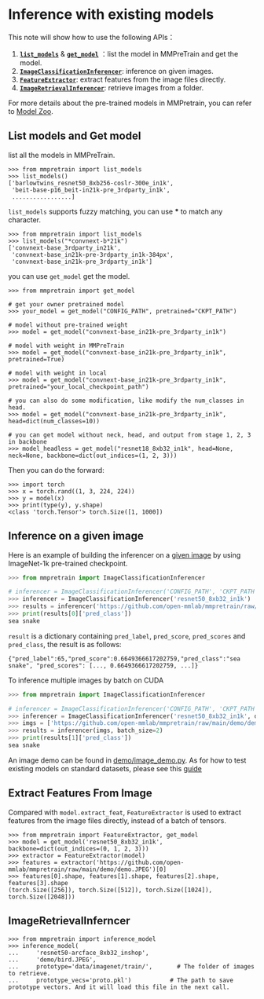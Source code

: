 # Inference with existing models

This note will show how to use the following APIs：

1. [**`list_models`**](mmpretrain.apis.list_models) & [**`get_model`**](<(mmpretrain.apis.get_model)>) ：list the model in MMPreTrain and get the model.
2. [**`ImageClassificationInferencer`**](mmpretrain.apis.ImageClassificationInferencer): inference on given images.
3. [**`FeatureExtractor`**](mmpretrain.apis.FeatureExtractor): extract features from the image files directly.
4. [**`ImageRetrievalInferencer`**](mmpretrain.apis.ImageRetrievalInferencer): retrieve images from a folder.

For more details about the pre-trained models in MMPretrain, you can refer to [Model Zoo](../modelzoo_statistics.md).

## List models and Get model

list all the models in MMPreTrain.

```
>>> from mmpretrain import list_models
>>> list_models()
['barlowtwins_resnet50_8xb256-coslr-300e_in1k',
 'beit-base-p16_beit-in21k-pre_3rdparty_in1k',
 .................]
```

`list_models` supports fuzzy matching, you can use **\*** to match any character.

```
>>> from mmpretrain import list_models
>>> list_models("*convnext-b*21k")
['convnext-base_3rdparty_in21k',
 'convnext-base_in21k-pre-3rdparty_in1k-384px',
 'convnext-base_in21k-pre_3rdparty_in1k']
```

you can use `get_model` get the model.

```
>>> from mmpretrain import get_model

# get your owner pretrained model
>>> your_model = get_model("CONFIG_PATH", pretrained="CKPT_PATH")

# model without pre-trained weight
>>> model = get_model("convnext-base_in21k-pre_3rdparty_in1k")

# model with weight in MMPreTrain
>>> model = get_model("convnext-base_in21k-pre_3rdparty_in1k", pretrained=True)

# model with weight in local
>>> model = get_model("convnext-base_in21k-pre_3rdparty_in1k", pretrained="your_local_checkpoint_path")

# you can also do some modification, like modify the num_classes in head.
>>> model = get_model("convnext-base_in21k-pre_3rdparty_in1k", head=dict(num_classes=10))

# you can get model without neck, head, and output from stage 1, 2, 3 in backbone
>>> model_headless = get_model("resnet18_8xb32_in1k", head=None, neck=None, backbone=dict(out_indices=(1, 2, 3)))
```

Then you can do the forward:

```
>>> import torch
>>> x = torch.rand((1, 3, 224, 224))
>>> y = model(x)
>>> print(type(y), y.shape)
<class 'torch.Tensor'> torch.Size([1, 1000])
```

## Inference on a given image

Here is an example of building the inferencer on a [given image](https://github.com/open-mmlab/mmpretrain/raw/main/demo/demo.JPEG) by using ImageNet-1k pre-trained checkpoint.

```python
>>> from mmpretrain import ImageClassificationInferencer

# inferencer = ImageClassificationInferencer('CONFIG_PATH', 'CKPT_PATH')
>>> inferencer = ImageClassificationInferencer('resnet50_8xb32_in1k')
>>> results = inferencer('https://github.com/open-mmlab/mmpretrain/raw/main/demo/demo.JPEG')
>>> print(results[0]['pred_class'])
sea snake
```

`result` is a dictionary containing `pred_label`, `pred_score`, `pred_scores` and `pred_class`, the result is as follows:

```text
{"pred_label":65,"pred_score":0.6649366617202759,"pred_class":"sea snake", "pred_scores": [..., 0.6649366617202759, ...]}
```

To inference multiple images by batch on CUDA

```python
>>> from mmpretrain import ImageClassificationInferencer

# inferencer = ImageClassificationInferencer('CONFIG_PATH', 'CKPT_PATH', device='cuda')
>>> inferencer = ImageClassificationInferencer('resnet50_8xb32_in1k', device='cuda')
>>> imgs = ['https://github.com/open-mmlab/mmpretrain/raw/main/demo/demo.JPEG'] * 5
>>> results = inferencer(imgs, batch_size=2)
>>> print(results[1]['pred_class'])
sea snake
```

An image demo can be found in [demo/image_demo.py](https://github.com/open-mmlab/mmpretrain/blob/main/demo/image_demo.py).
As for how to test existing models on standard datasets, please see this [guide](./test.md)

## Extract Features From Image

Compared with `model.extract_feat`, `FeatureExtractor` is used to extract features from the image files directly, instead of a batch of tensors.

```
>>> from mmpretrain import FeatureExtractor, get_model
>>> model = get_model('resnet50_8xb32_in1k', backbone=dict(out_indices=(0, 1, 2, 3)))
>>> extractor = FeatureExtractor(model)
>>> features = extractor('https://github.com/open-mmlab/mmpretrain/raw/main/demo/demo.JPEG')[0]
>>> features[0].shape, features[1].shape, features[2].shape, features[3].shape
(torch.Size([256]), torch.Size([512]), torch.Size([1024]), torch.Size([2048]))
```

## ImageRetrievalInferncer

```
>>> from mmpretrain import inference_model
>>> inference_model(
...     'resnet50-arcface_8xb32_inshop',
...     'demo/bird.JPEG',
...     prototype='data/imagenet/train/',       # The folder of images to retrieve.
...     prototype_vecs='proto.pkl')           # The path to save prototype vectors. And it will load this file in the next call.
```
